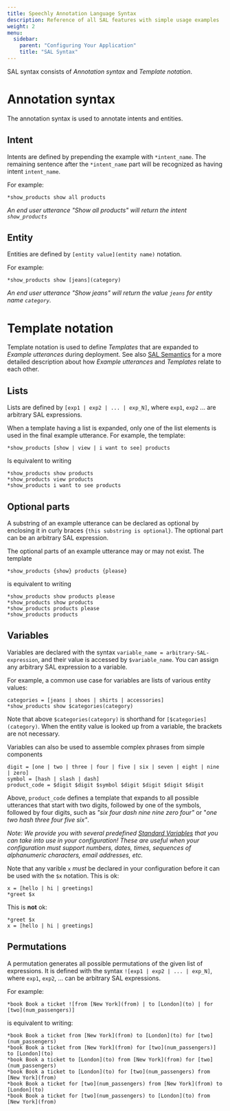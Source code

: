 ```yaml
---
title: Speechly Annotation Language Syntax
description: Reference of all SAL features with simple usage examples
weight: 2
menu:
  sidebar:
    parent: "Configuring Your Application"
    title: "SAL Syntax"
---
```

SAL syntax consists of *Annotation syntax* and *Template notation*.

# Annotation syntax
The annotation syntax is used to annotate intents and entities.

## Intent

Intents are defined by prepending the example with `*intent_name`. The remaining sentence after the `*intent_name` part will be recognized as having intent `intent_name`.

For example:

```
*show_products show all products
```

*An end user utterance "Show all products" will return the intent `show_products`*


## Entity

Entities are defined by `[entity value](entity name)` notation.

For example:

```
*show_products show [jeans](category)
```
*An end user utterance "Show jeans" will return the value `jeans` for entity name `category`.*

# Template notation
Template notation is used to define *Templates* that are expanded to *Example utterances* during deployment. See also [SAL Semantics](/slu-examples/semantics) for a more detailed description about how *Example utterances* and *Templates* relate to each other.

## Lists

Lists are defined by `[exp1 | exp2 | ... | exp_N]`, where `exp1`, `exp2` ... are arbitrary SAL expressions.

When a template having a list is expanded, only one of the list elements is used in the final example utterance. For example, the template:

```
*show_products [show | view | i want to see] products
```
Is equivalent to writing
```
*show_products show products
*show_products view products
*show_products i want to see products
```

## Optional parts
A substring of an example utterance can be declared as optional by enclosing it in curly braces `{this substring is optional}`. The optional part can be an arbitrary SAL expression.

The optional parts of an example utterance may or may not exist. The template
```
*show_products {show} products {please}
```
is equivalent to writing
```
*show_products show products please
*show_products show products
*show_products products please
*show_products products
```

## Variables

Variables are declared with the syntax `variable_name = arbitrary-SAL-expression`, and their value is accessed by `$variable_name`. You can assign any arbitrary SAL expression to a variable.

For example, a common use case for variables are lists of various entity values:
```
categories = [jeans | shoes | shirts | accessories]
*show_products show $categories(category)
```
Note that above `$categories(category)` is shorthand for `[$categories](category)`. When the entity value is looked up from a variable, the brackets are not necessary.

Variables can also be used to assemble complex phrases from simple components
```
digit = [one | two | three | four | five | six | seven | eight | nine | zero]
symbol = [hash | slash | dash]
product_code = $digit $digit $symbol $digit $digit $digit $digit
```
Above, `product_code` defines a template that expands to all possible utterances that start with two digits, followed by one of the symbols, followed by four digits, such as *"six four dash nine nine zero four"* or "*one two hash three four five six"*.

*Note: We provide you with several predefined [Standard Variables](/slu-examples/standard-variables/) that you can take into use in your configuration! These are useful when your configuration must support numbers, dates, times, sequences of alphanumeric characters, email addresses, etc.*

Note that any varible `x` *must* be declared in your configuration before it can be used with the `$x` notation. This is ok:
```
x = [hello | hi | greetings]
*greet $x
```
This is **not** ok:
```
*greet $x
x = [hello | hi | greetings]
```

## Permutations

A permutation generates all possible permutations of the given list of expressions. It is defined with the syntax `![exp1 | exp2 | ... | exp_N]`, where `exp1`, `exp2`, ... can be arbitrary SAL expressions.

For example:
```
*book Book a ticket ![from [New York](from) | to [London](to) | for [two](num_passengers)]
```
is equivalent to writing:
```
*book Book a ticket from [New York](from) to [London](to) for [two](num_passengers)
*book Book a ticket from [New York](from) for [two](num_passengers)] to [London](to)
*book Book a ticket to [London](to) from [New York](from) for [two](num_passengers)
*book Book a ticket to [London](to) for [two](num_passengers) from [New York](from)
*book Book a ticket for [two](num_passengers) from [New York](from) to [London](to)
*book Book a ticket for [two](num_passengers) to [London](to) from [New York](from)
```
